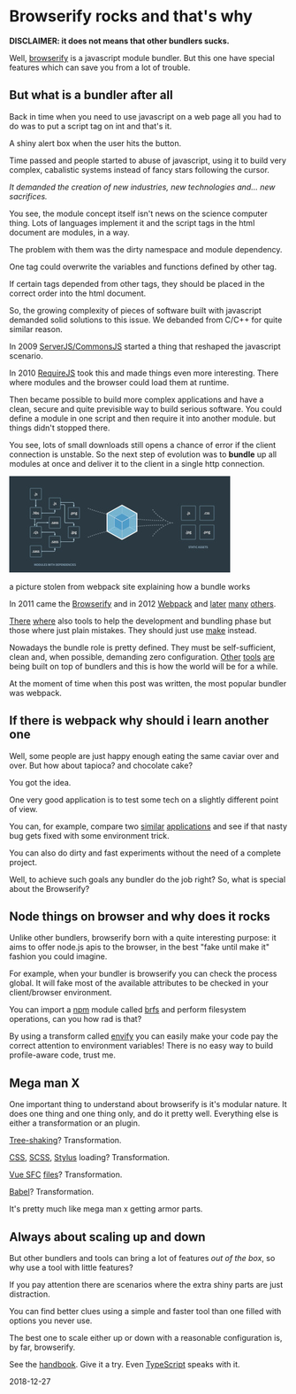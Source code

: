 # Browserify rocks and that's why

**DISCLAIMER: it does not means that other bundlers sucks.**

Well, [browserify](http://browserify.org/) is a javascript module bundler.
But this one have special features which can save you from a lot of trouble.

## But what is a bundler after all

Back in time when you need to use javascript on a web page all you had to do
was to put a script tag on int and that's it.

A shiny alert box when the user hits the button.

Time passed and people started to abuse of javascript, using it to build very
complex, cabalistic systems instead of fancy stars following the cursor.

_It demanded the creation of new industries, new technologies and... new sacrifices._

You see, the module concept itself isn't news on the science computer thing.
Lots of languages implement it and the script tags in the html document are
modules, in a way.

The problem with them was the dirty namespace and module dependency.

One tag could overwrite the variables and functions defined by other tag.

If certain tags depended from other tags, they should be placed in the correct
order into the html document.

So, the growing complexity of pieces of software built with javascript demanded
solid solutions to this issue. We debanded from C/C++ for quite similar reason.

In 2009 [ServerJS/CommonsJS](http://www.commonjs.org/history/) started a thing
that reshaped the javascript scenario.

In 2010 [RequireJS](https://requirejs.org/docs/history.html) took this and made
things even more interesting. There where modules and the browser could load
them at runtime.

Then became possible to build more complex applications and have a clean,
secure and quite previsible way to build serious software. You could define a
module in one script and then require it into another module. but things didn't
stopped there.

You see, lots of small downloads still opens a chance of error if the client
connection is unstable. So the next step of evolution was to **bundle** up all
modules at once and deliver it to the client in a single http connection.

 ![pic1.jpg](assets/post-pics/0006-browserify-rocks/pic1.jpg)

a picture stolen from webpack site explaining how a bundle works

In 2011 came the [Browserify](https://en.wikipedia.org/wiki/Browserify) and in
2012 [Webpack](https://en.wikipedia.org/wiki/Webpack)
and [later](https://rollupjs.org/guide/en) [many](https://poi.js.org/)
[others](https://parceljs.org/).

[There](https://gulpjs.com/) [where](https://gruntjs.com/) also tools to help
the development and bundling phase but those where just plain mistakes. They
should just use [make](<https://en.wikipedia.org/wiki/Make_(software)>) instead.

Nowadays the bundle role is pretty defined. They must be self-sufficient, clean
and, when possible, demanding zero configuration.
[Other](https://github.com/facebook/create-react-app)
[tools](https://cli.vuejs.org/) [are](https://cli.angular.io/) being built on
top of bundlers and this is how the world will be for a while.

At the moment of time when this post was written, the most popular bundler was
webpack.

## If there is webpack why should i learn another one

Well, some people are just happy enough eating the same caviar over and over.
But how about tapioca? and chocolate cake?

You got the idea.

One very good application is to test some tech on a slightly different
point of view.

You can, for example, compare two
[similar](https://github.com/sombriks/cordova-react-issue)
[applications](https://github.com/sombriks/sample-cordova-vue) and see if that
nasty bug gets fixed with some environment trick.

You can also do dirty and fast experiments without the need of a complete
project.

Well, to achieve such goals any bundler do the job right? So, what is special
about the Browserify?

## Node things on browser and why does it rocks

Unlike other bundlers, browserify born with a quite interesting purpose:
it aims to offer node.js apis to the browser, in the best "fake until make it"
fashion you could imagine.

For example, when your bundler is browserify you can check the process global.
It will fake most of the available attributes to be checked in your
client/browser environment.

You can import a [npm](https://www.npmjs.com/) module called
[brfs](https://github.com/browserify/brfs) and perform filesystem operations,
can you how rad is that?

By using a transform called [envify](https://github.com/hughsk/envify) you can
easily make your code pay the correct attention to environment variables!
There is no easy way to build profile-aware code, trust me.

## Mega man X

One important thing to understand about browserify is it's modular nature.
It does one thing and one thing only, and do it pretty well. Everything else is
either a transformation or an plugin.

[Tree-shaking](https://github.com/browserify/common-shakeify)? Transformation.

[CSS](https://www.npmjs.com/package/browserify-css),
[SCSS](https://github.com/davidguttman/sassify),
[Stylus](https://www.npmjs.com/package/stylify) loading? Transformation.

[Vue SFC](https://vuejs.org/v2/guide/single-file-components.html)
[files](https://github.com/vuejs/vueify)? Transformation.

[Babel](https://github.com/babel/babelify)? Transformation.

It's pretty much like mega man x getting armor parts.

## Always about scaling up and down

But other bundlers and tools can bring a lot of features _out of the box_, so
why use a tool with little features?

If you pay attention there are scenarios where the extra shiny parts are just
distraction.

You can find better clues using a simple and faster tool than one filled with
options you never use.

The best one to scale either up or down with a reasonable configuration is, by
far, browserify.

See the [handbook](https://github.com/browserify/browserify-handbook).
Give it a try. Even
[TypeScript](https://www.npmjs.com/package/tsify) speaks with it.

2018-12-27
